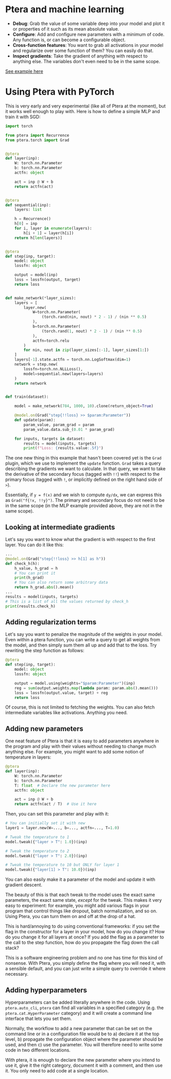 
# Ptera and machine learning

* **Debug**: Grab the value of some variable deep into your model and plot it or properties of it such as its mean absolute value.
* **Configure**: Add and configure new parameters with a minimum of code. Any function is, or can become a configurable object.
* **Cross-function features**: You want to grab all activations in your model and regularize over some function of them? You can easily do that.
* **Inspect gradients**: Take the gradient of anything with respect to anything else. The variables don't even need to be in the same scope.


[See example here](https://github.com/breuleux/ptera/blob/master/examples/mlp.py)


# Using Ptera with PyTorch

This is very early and very experimental (like all of Ptera at the moment), but it works well enough to play with. Here is how to define a simple MLP and train it with SGD:

```python
import torch

from ptera import Recurrence
from ptera.torch import Grad


@ptera
def layer(inp):
    W: torch.nn.Parameter
    b: torch.nn.Parameter
    actfn: object

    act = inp @ W + b
    return actfn(act)


@ptera
def sequential(inp):
    layers: list

    h = Recurrence()
    h[0] = inp
    for i, layer in enumerate(layers):
        h[i + 1] = layer(h[i])
    return h[len(layers)]


@ptera
def step(inp, target):
    model: object
    lossfn: object

    output = model(inp)
    loss = lossfn(output, target)
    return loss


def make_network(*layer_sizes):
    layers = [
        layer.new(
            W=torch.nn.Parameter(
                (torch.rand(nin, nout) * 2 - 1) / (nin ** 0.5)
            ),
            b=torch.nn.Parameter(
                (torch.rand(1, nout) * 2 - 1) / (nin ** 0.5)
            ),
            actfn=torch.relu
        )
        for nin, nout in zip(layer_sizes[:-1], layer_sizes[1:])
    ]
    layers[-1].state.actfn = torch.nn.LogSoftmax(dim=1)
    network = step.new(
        lossfn=torch.nn.NLLLoss(),
        model=sequential.new(layers=layers)
    )
    return network


def train(dataset):

    model = make_network(784, 1000, 10).clone(return_object=True)

    @model.on(Grad("step{!!loss} >> $param:Parameter"))
    def update(param):
        param_value, param_grad = param
        param_value.data.sub_(0.01 * param_grad)

    for inputs, targets in dataset:
        results = model(inputs, targets)
        print(f"Loss: {results.value:.5f}")
```

The one new thing in this example that hasn't been covered yet is the `Grad` plugin, which we use to implement the `update` function. `Grad` takes a query describing the gradients we want to calculate. In that query, we want to take the derivative of the secondary focus (tagged with `!!`) with respect to the primary focus (tagged with `!`, or implicitly defined on the right hand side of `>`).

Essentially, if `y = f(x)` and we wish to compute `dy/dx`, we can express this as `Grad("f{!x, !!y}")`. The primary and secondary focus do not need to be in the same scope (in the MLP example provided above, they are not in the same scope).


## Looking at intermediate gradients

Let's say you want to know what the gradient is with respect to the first layer. You can do it like this:


```python
...
@model.on(Grad("step{!!loss} >> h[1] as h"))
def check_h(h):
    h_value, h_grad = h
    # You can print it
    print(h_grad)
    # You can also return some arbitrary data
    return h_grad.abs().mean()
...
results = model(inputs, targets)
# This is a list of all the values returned by check_h
print(results.check_h)
```

## Adding regularization terms

Let's say you want to penalize the magnitude of the weights in your model. Even within a ptera function, you can write a query to get all weights from the model, and then simply sum them all up and add that to the loss. Try rewriting the step function as follows:

```python
@ptera
def step(inp, target):
    model: object
    lossfn: object

    output = model.using(weights="$param:Parameter")(inp)
    reg = sum(output.weights.map(lambda param: param.abs().mean()))
    loss = lossfn(output.value, target) + reg
    return loss
```

Of course, this is not limited to fetching the weights. You can also fetch intermediate variables like activations. Anything you need.


## Adding new parameters

One neat feature of Ptera is that it is easy to add parameters anywhere in the program and play with their values without needing to change much anything else. For example, you might want to add some notion of temperature in layers:

```python
@ptera
def layer(inp):
    W: torch.nn.Parameter
    b: torch.nn.Parameter
    T: float  # Declare the new parameter here
    actfn: object

    act = inp @ W + b
    return actfn(act / T)  # Use it here
```

Then, you can set this parameter and play with it:

```python
# You can initially set it with new
layer1 = layer.new(W=..., b=..., actfn=..., T=1.0)

# Tweak the temperature to 1
model.tweak({"layer > T": 1.0})(inp)

# Tweak the temperature to 2
model.tweak({"layer > T": 2.0})(inp)

# Tweak the temperature to 10 but ONLY for layer 1
model.tweak({"layer[1] > T": 10.0})(inp)
```

You can also easily make it a parameter of the model and update it with gradient descent.

The beauty of this is that each tweak to the model uses the exact same parameters, the exact same state, *except* for the tweak. This makes it very easy to experiment: for example, you might add various flags in your program that control things like dropout, batch normalization, and so on. Using Ptera, you can turn them on and off at the drop of a hat.

This is hard/annoying to do using conventional frameworks: if you set the flag in the constructor for a layer in your model, how do you change it? How do you change it for all layers at once? If you add the flag as a parameter to the call to the step function, how do you propagate the flag down the call stack?

This is a software engineering problem and no one has time for this kind of nonsense. With Ptera, you simply define the flag where you will need it, with a sensible default, and you can just write a simple query to override it where necessary.


## Adding hyperparameters

Hyperparameters can be added literally anywhere in the code. Using `ptera.auto_cli`, `ptera` can find all variables in a specified category (e.g. the `ptera.cat.HyperParameter` category) and it will create a command line interface that lets you set them.

Normally, the workflow to add a new parameter that can be set on the command line or in a configuration file would be to a) declare it at the top level, b) propagate the configuration object where the parameter should be used, and then c) use the parameter. You will therefore need to write some code in two different locations.

With ptera, it is enough to declare the new parameter where you intend to use it, give it the right category, document it with a comment, and then use it. You only need to add code at a single location.
